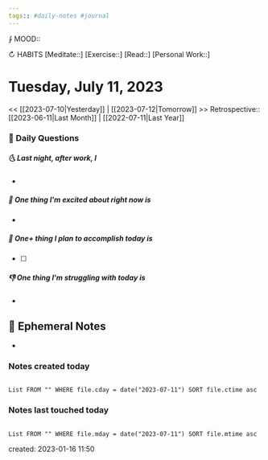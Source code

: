 ```yaml
---
tags:: #daily-notes #journal
---
```


⨑ MOOD::

↻ HABITS
[Meditate::]
[Exercise::]
[Read::]
[Personal Work::]

# Tuesday, July 11, 2023

\<\< [[2023-07-10|Yesterday]] | [[2023-07-12|Tomorrow]] >>
Retrospective:: [[2023-06-11|Last Month]] | [[2022-07-11|Last Year]]

### 📅 Daily Questions

##### 🌜 Last night, after work, I

-

##### 🙌 One thing I'm excited about right now is

-

##### 🚀 One+ thing I plan to accomplish today is

- [ ]

##### 👎 One thing I'm struggling with today is

-

## 📝 Ephemeral Notes

-

### Notes created today

```dataview

List FROM "" WHERE file.cday = date("2023-07-11") SORT file.ctime asc

```

### Notes last touched today

```dataview

List FROM "" WHERE file.mday = date("2023-07-11") SORT file.mtime asc

```

created: 2023-01-16 11:50
